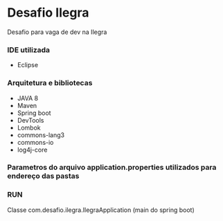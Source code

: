 # Desafio Ilegra
Desafio para vaga de dev na Ilegra

### IDE utilizada
* Eclipse

### Arquitetura e bibliotecas
* JAVA 8
* Maven
* Spring boot
* DevTools
* Lombok
* commons-lang3
* commons-io
* log4j-core

### Parametros do arquivo application.properties utilizados para endereço das pastas

### RUN
Classe com.desafio.ilegra.IlegraApplication (main do spring boot)
